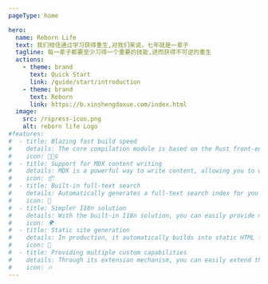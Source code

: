```yaml
---
pageType: home

hero:
  name: Reborn Life
  text: 我们相信通过学习获得重生,对我们来说，七年就是一辈子
  tagline: 每一辈子都要至少习得一个重要的技能,进而获得不可逆的重生
  actions:
    - theme: brand
      text: Quick Start
      link: /guide/start/introduction
    - theme: brand
      text: Reborn
      link: https://b.xinshengdaxue.com/index.html
  image:
    src: /rspress-icon.png
    alt: reborn life Logo
#features:
#  - title: Blazing fast build speed
#    details: The core compilation module is based on the Rust front-end toolchain, providing a more ultimate development experience.
#    icon: 🏃🏻‍♀️
#  - title: Support for MDX content writing
#    details: MDX is a powerful way to write content, allowing you to use React components in Markdown.
#    icon: 📦
#  - title: Built-in full-text search
#    details: Automatically generates a full-text search index for you during construction, providing out-of-the-box full-text search capabilities.
#    icon: 🎨
#  - title: Simpler I18n solution
#    details: With the built-in I18n solution, you can easily provide multi-language support for documents or components.
#    icon: 🌍
#  - title: Static site generation
#    details: In production, it automatically builds into static HTML files, which can be easily deployed anywhere.
#    icon: 🌈
#  - title: Providing multiple custom capabilities
#    details: Through its extension mechanism, you can easily extend theme UI and build process.
#    icon: 🔥
---
```

